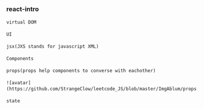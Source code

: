 ### react-intro
    
    virtual DOM

    UI

    jsx(JXS stands for javascript XML)

    Components

    props(props help components to converse with eachother)

    ![avatar](https://github.com/StrangeClow/leetcode_JS/blob/master/ImgAblum/props.png)

    state



